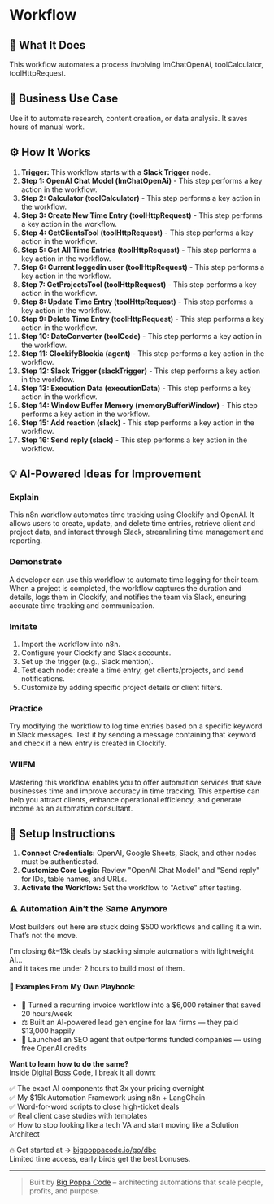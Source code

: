 # Workflow

## 🚀 What It Does
This workflow automates a process involving lmChatOpenAi, toolCalculator, toolHttpRequest.

## 💼 Business Use Case
Use it to automate research, content creation, or data analysis. It saves hours of manual work.

## ⚙️ How It Works
1.  **Trigger:** This workflow starts with a **Slack Trigger** node.
2. **Step 1: OpenAI Chat Model (lmChatOpenAi)** - This step performs a key action in the workflow.
3. **Step 2: Calculator (toolCalculator)** - This step performs a key action in the workflow.
4. **Step 3: Create New Time Entry (toolHttpRequest)** - This step performs a key action in the workflow.
5. **Step 4: GetClientsTool (toolHttpRequest)** - This step performs a key action in the workflow.
6. **Step 5: Get All Time Entries (toolHttpRequest)** - This step performs a key action in the workflow.
7. **Step 6: Current loggedin user (toolHttpRequest)** - This step performs a key action in the workflow.
8. **Step 7: GetProjectsTool (toolHttpRequest)** - This step performs a key action in the workflow.
9. **Step 8: Update Time Entry (toolHttpRequest)** - This step performs a key action in the workflow.
10. **Step 9: Delete Time Entry (toolHttpRequest)** - This step performs a key action in the workflow.
11. **Step 10: DateConverter (toolCode)** - This step performs a key action in the workflow.
12. **Step 11: ClockifyBlockia (agent)** - This step performs a key action in the workflow.
13. **Step 12: Slack Trigger (slackTrigger)** - This step performs a key action in the workflow.
14. **Step 13: Execution Data (executionData)** - This step performs a key action in the workflow.
15. **Step 14: Window Buffer Memory (memoryBufferWindow)** - This step performs a key action in the workflow.
16. **Step 15: Add reaction (slack)** - This step performs a key action in the workflow.
17. **Step 16: Send reply (slack)** - This step performs a key action in the workflow.

## 💡 AI-Powered Ideas for Improvement
### Explain
This n8n workflow automates time tracking using Clockify and OpenAI. It allows users to create, update, and delete time entries, retrieve client and project data, and interact through Slack, streamlining time management and reporting.

### Demonstrate
A developer can use this workflow to automate time logging for their team. When a project is completed, the workflow captures the duration and details, logs them in Clockify, and notifies the team via Slack, ensuring accurate time tracking and communication.

### Imitate
1. Import the workflow into n8n.
2. Configure your Clockify and Slack accounts.
3. Set up the trigger (e.g., Slack mention).
4. Test each node: create a time entry, get clients/projects, and send notifications.
5. Customize by adding specific project details or client filters.

### Practice
Try modifying the workflow to log time entries based on a specific keyword in Slack messages. Test it by sending a message containing that keyword and check if a new entry is created in Clockify.

### WIIFM
Mastering this workflow enables you to offer automation services that save businesses time and improve accuracy in time tracking. This expertise can help you attract clients, enhance operational efficiency, and generate income as an automation consultant.

## 🔧 Setup Instructions
1. **Connect Credentials:** OpenAI, Google Sheets, Slack, and other nodes must be authenticated.
2. **Customize Core Logic:** Review "OpenAI Chat Model" and "Send reply" for IDs, table names, and URLs.
3. **Activate the Workflow:** Set the workflow to "Active" after testing.

### ⚠️ Automation Ain’t the Same Anymore

Most builders out here are stuck doing $500 workflows and calling it a win.  
That’s not the move.  

I'm closing $6k–$13k deals by stacking simple automations with lightweight AI...  
and it takes me under 2 hours to build most of them.

#### 🧠 Examples From My Own Playbook:
- 🔁 Turned a recurring invoice workflow into a $6,000 retainer that saved 20 hours/week  
- ⚖️ Built an AI-powered lead gen engine for law firms — they paid $13,000 happily  
- 🚀 Launched an SEO agent that outperforms funded companies — using free OpenAI credits  

**Want to learn how to do the same?**  
Inside [Digital Boss Code](https://bigpoppacode.io/go/dbc), I break it all down:

✅ The exact AI components that 3x your pricing overnight  
✅ My $15k Automation Framework using n8n + LangChain  
✅ Word-for-word scripts to close high-ticket deals  
✅ Real client case studies with templates  
✅ How to stop looking like a tech VA and start moving like a Solution Architect  

🔥 Get started at → [bigpoppacode.io/go/dbc](https://bigpoppacode.io/go/dbc)  
Limited time access, early birds get the best bonuses.

---
> Built by [Big Poppa Code](https://bigpoppacode.io) – architecting automations that scale people, profits, and purpose.
